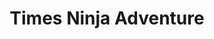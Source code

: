---
title: Times Ninja Adventure
developer: Netforza
image: TimesNinjaAdventure.jpg
ios: https://itunes.apple.com/us/app/times-ninja-adventure/id843878585
android: https://play.google.com/store/apps/details?id=com.netforza.timesninjademo
amazon: http://www.amazon.com/Netforza-Times-Ninja-Adventure/dp/B00J4KRA7S/
flash: http://netforza.com/play/times-ninja-adventure/
---